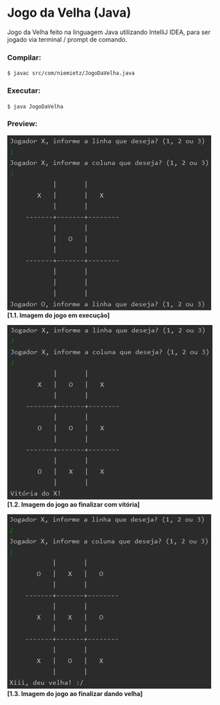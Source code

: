 # Jogo da Velha (Java)
Jogo da Velha feito na linguagem Java utilizando IntelliJ IDEA, para ser jogado via terminal / prompt de comando.

### Compilar:
`$ javac src/com/niemietz/JogoDaVelha.java` 

### Executar:
`$ java JogoDaVelha` 

### Preview:
![Screenshot](preview/01.jpg)<br />
**[1.1. Imagem do jogo em execução]**

![Screenshot](preview/02.jpg)<br />
**[1.2. Imagem do jogo ao finalizar com vitória]**

![Screenshot](preview/03.jpg)<br />
**[1.3. Imagem do jogo ao finalizar dando velha]**